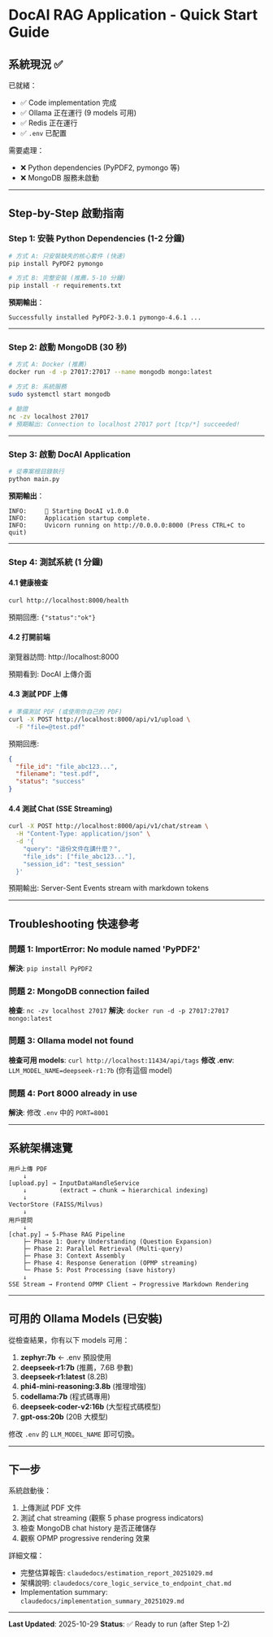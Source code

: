 # DocAI RAG Application - Quick Start Guide

## 系統現況 ✅

已就緒：
- ✅ Code implementation 完成
- ✅ Ollama 正在運行 (9 models 可用)
- ✅ Redis 正在運行
- ✅ `.env` 已配置

需要處理：
- ❌ Python dependencies (PyPDF2, pymongo 等)
- ❌ MongoDB 服務未啟動

---

## Step-by-Step 啟動指南

### Step 1: 安裝 Python Dependencies (1-2 分鐘)

```bash
# 方式 A: 只安裝缺失的核心套件 (快速)
pip install PyPDF2 pymongo

# 方式 B: 完整安裝 (推薦，5-10 分鐘)
pip install -r requirements.txt
```

**預期輸出**：
```
Successfully installed PyPDF2-3.0.1 pymongo-4.6.1 ...
```

---

### Step 2: 啟動 MongoDB (30 秒)

```bash
# 方式 A: Docker (推薦)
docker run -d -p 27017:27017 --name mongodb mongo:latest

# 方式 B: 系統服務
sudo systemctl start mongodb

# 驗證
nc -zv localhost 27017
# 預期輸出: Connection to localhost 27017 port [tcp/*] succeeded!
```

---

### Step 3: 啟動 DocAI Application

```bash
# 從專案根目錄執行
python main.py
```

**預期輸出**：
```
INFO:     🚀 Starting DocAI v1.0.0
INFO:     Application startup complete.
INFO:     Uvicorn running on http://0.0.0.0:8000 (Press CTRL+C to quit)
```

---

### Step 4: 測試系統 (1 分鐘)

#### 4.1 健康檢查
```bash
curl http://localhost:8000/health
```
預期回應: `{"status":"ok"}`

#### 4.2 打開前端
瀏覽器訪問: http://localhost:8000

預期看到: DocAI 上傳介面

#### 4.3 測試 PDF 上傳
```bash
# 準備測試 PDF (或使用你自己的 PDF)
curl -X POST http://localhost:8000/api/v1/upload \
  -F "file=@test.pdf"
```

預期回應:
```json
{
  "file_id": "file_abc123...",
  "filename": "test.pdf",
  "status": "success"
}
```

#### 4.4 測試 Chat (SSE Streaming)
```bash
curl -X POST http://localhost:8000/api/v1/chat/stream \
  -H "Content-Type: application/json" \
  -d '{
    "query": "這份文件在講什麼？",
    "file_ids": ["file_abc123..."],
    "session_id": "test_session"
  }'
```

預期輸出: Server-Sent Events stream with markdown tokens

---

## Troubleshooting 快速參考

### 問題 1: ImportError: No module named 'PyPDF2'
**解決**: `pip install PyPDF2`

### 問題 2: MongoDB connection failed
**檢查**: `nc -zv localhost 27017`
**解決**: `docker run -d -p 27017:27017 mongo:latest`

### 問題 3: Ollama model not found
**檢查可用 models**: `curl http://localhost:11434/api/tags`
**修改 .env**: `LLM_MODEL_NAME=deepseek-r1:7b` (你有這個 model)

### 問題 4: Port 8000 already in use
**解決**: 修改 `.env` 中的 `PORT=8001`

---

## 系統架構速覽

```
用戶上傳 PDF
    ↓
[upload.py] → InputDataHandleService
    ↓         (extract → chunk → hierarchical indexing)
    ↓
VectorStore (FAISS/Milvus)
    ↓
用戶提問
    ↓
[chat.py] → 5-Phase RAG Pipeline
    ├─ Phase 1: Query Understanding (Question Expansion)
    ├─ Phase 2: Parallel Retrieval (Multi-query)
    ├─ Phase 3: Context Assembly
    ├─ Phase 4: Response Generation (OPMP streaming)
    └─ Phase 5: Post Processing (save history)
    ↓
SSE Stream → Frontend OPMP Client → Progressive Markdown Rendering
```

---

## 可用的 Ollama Models (已安裝)

從檢查結果，你有以下 models 可用：

1. **zephyr:7b** ← .env 預設使用
2. **deepseek-r1:7b** (推薦，7.6B 參數)
3. **deepseek-r1:latest** (8.2B)
4. **phi4-mini-reasoning:3.8b** (推理增強)
5. **codellama:7b** (程式碼專用)
6. **deepseek-coder-v2:16b** (大型程式碼模型)
7. **gpt-oss:20b** (20B 大模型)

修改 `.env` 的 `LLM_MODEL_NAME` 即可切換。

---

## 下一步

系統啟動後：

1. 上傳測試 PDF 文件
2. 測試 chat streaming (觀察 5 phase progress indicators)
3. 檢查 MongoDB chat history 是否正確儲存
4. 觀察 OPMP progressive rendering 效果

詳細文檔：
- 完整估算報告: `claudedocs/estimation_report_20251029.md`
- 架構說明: `claudedocs/core_logic_service_to_endpoint_chat.md`
- Implementation summary: `claudedocs/implementation_summary_20251029.md`

---

**Last Updated**: 2025-10-29
**Status**: ✅ Ready to run (after Step 1-2)
